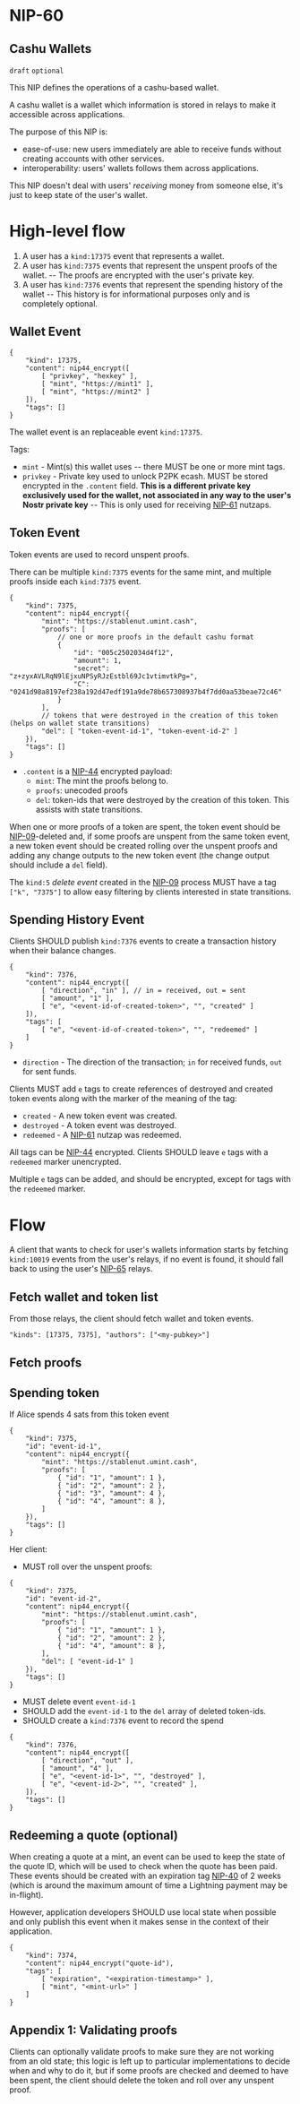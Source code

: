 # NIP-60

## Cashu Wallets

`draft` `optional`

This NIP defines the operations of a cashu-based wallet.

A cashu wallet is a wallet which information is stored in relays to make it accessible across applications.

The purpose of this NIP is:

- ease-of-use: new users immediately are able to receive funds without creating accounts with other services.
- interoperability: users' wallets follows them across applications.

This NIP doesn't deal with users' _receiving_ money from someone else, it's just to keep state of the user's wallet.

# High-level flow

1. A user has a `kind:17375` event that represents a wallet.
2. A user has `kind:7375` events that represent the unspent proofs of the wallet. -- The proofs are encrypted with the user's private key.
3. A user has `kind:7376` events that represent the spending history of the wallet -- This history is for informational purposes only and is completely optional.

## Wallet Event

```jsonc
{
    "kind": 17375,
    "content": nip44_encrypt([
        [ "privkey", "hexkey" ],
        [ "mint", "https://mint1" ],
        [ "mint", "https://mint2" ]
    ]),
    "tags": []
}
```

The wallet event is an replaceable event `kind:17375`.

Tags:

- `mint` - Mint(s) this wallet uses -- there MUST be one or more mint tags.
- `privkey` - Private key used to unlock P2PK ecash. MUST be stored encrypted in the `.content` field. **This is a different private key exclusively used for the wallet, not associated in any way to the user's Nostr private key** -- This is only used for receiving [NIP-61](61.md) nutzaps.

## Token Event

Token events are used to record unspent proofs.

There can be multiple `kind:7375` events for the same mint, and multiple proofs inside each `kind:7375` event.

```jsonc
{
    "kind": 7375,
    "content": nip44_encrypt({
        "mint": "https://stablenut.umint.cash",
        "proofs": [
            // one or more proofs in the default cashu format
            {
                "id": "005c2502034d4f12",
                "amount": 1,
                "secret": "z+zyxAVLRqN9lEjxuNPSyRJzEstbl69Jc1vtimvtkPg=",
                "C": "0241d98a8197ef238a192d47edf191a9de78b657308937b4f7dd0aa53beae72c46"
            }
        ],
        // tokens that were destroyed in the creation of this token (helps on wallet state transitions)
        "del": [ "token-event-id-1", "token-event-id-2" ]
    }),
    "tags": []
}
```

- `.content` is a [NIP-44](44.md) encrypted payload:
  - `mint`: The mint the proofs belong to.
  - `proofs`: unecoded proofs
  - `del`: token-ids that were destroyed by the creation of this token. This assists with state transitions.

When one or more proofs of a token are spent, the token event should be [NIP-09](09.md)-deleted and, if some proofs are unspent from the same token event, a new token event should be created rolling over the unspent proofs and adding any change outputs to the new token event (the change output should include a `del` field).

The `kind:5` _delete event_ created in the [NIP-09](09.md) process MUST have a tag `["k", "7375"]` to allow easy filtering by clients interested in state transitions.

## Spending History Event

Clients SHOULD publish `kind:7376` events to create a transaction history when their balance changes.

```jsonc
{
    "kind": 7376,
    "content": nip44_encrypt([
        [ "direction", "in" ], // in = received, out = sent
        [ "amount", "1" ],
        [ "e", "<event-id-of-created-token>", "", "created" ]
    ]),
    "tags": [
        [ "e", "<event-id-of-created-token>", "", "redeemed" ]
    ]
}
```

- `direction` - The direction of the transaction; `in` for received funds, `out` for sent funds.

Clients MUST add `e` tags to create references of destroyed and created token events along with the marker of the meaning of the tag:

- `created` - A new token event was created.
- `destroyed` - A token event was destroyed.
- `redeemed` - A [NIP-61](61.md) nutzap was redeemed.

All tags can be [NIP-44](44.md) encrypted. Clients SHOULD leave `e` tags with a `redeemed` marker unencrypted.

Multiple `e` tags can be added, and should be encrypted, except for tags with the `redeemed` marker.

# Flow

A client that wants to check for user's wallets information starts by fetching `kind:10019` events from the user's relays, if no event is found, it should fall back to using the user's [NIP-65](65.md) relays.

## Fetch wallet and token list

From those relays, the client should fetch wallet and token events.

`"kinds": [17375, 7375], "authors": ["<my-pubkey>"]`

## Fetch proofs

## Spending token

If Alice spends 4 sats from this token event

```jsonc
{
    "kind": 7375,
    "id": "event-id-1",
    "content": nip44_encrypt({
        "mint": "https://stablenut.umint.cash",
        "proofs": [
            { "id": "1", "amount": 1 },
            { "id": "2", "amount": 2 },
            { "id": "3", "amount": 4 },
            { "id": "4", "amount": 8 },
        ]
    }),
    "tags": []
}
```

Her client:

- MUST roll over the unspent proofs:

```jsonc
{
    "kind": 7375,
    "id": "event-id-2",
    "content": nip44_encrypt({
        "mint": "https://stablenut.umint.cash",
        "proofs": [
            { "id": "1", "amount": 1 },
            { "id": "2", "amount": 2 },
            { "id": "4", "amount": 8 },
        ],
        "del": [ "event-id-1" ]
    }),
    "tags": []
}
```

- MUST delete event `event-id-1`
- SHOULD add the `event-id-1` to the `del` array of deleted token-ids.
- SHOULD create a `kind:7376` event to record the spend

```jsonc
{
    "kind": 7376,
    "content": nip44_encrypt([
        [ "direction", "out" ],
        [ "amount", "4" ],
        [ "e", "<event-id-1>", "", "destroyed" ],
        [ "e", "<event-id-2>", "", "created" ],
    ]),
    "tags": []
}
```

## Redeeming a quote (optional)

When creating a quote at a mint, an event can be used to keep the state of the quote ID, which will be used to check when the quote has been paid. These events should be created with an expiration tag [NIP-40](40.md) of 2 weeks (which is around the maximum amount of time a Lightning payment may be in-flight).

However, application developers SHOULD use local state when possible and only publish this event when it makes sense in the context of their application.

```jsonc
{
    "kind": 7374,
    "content": nip44_encrypt("quote-id"),
    "tags": [
        [ "expiration", "<expiration-timestamp>" ],
        [ "mint", "<mint-url>" ]
    ]
}
```

## Appendix 1: Validating proofs

Clients can optionally validate proofs to make sure they are not working from an old state; this logic is left up to particular implementations to decide when and why to do it, but if some proofs are checked and deemed to have been spent, the client should delete the token and roll over any unspent proof.
